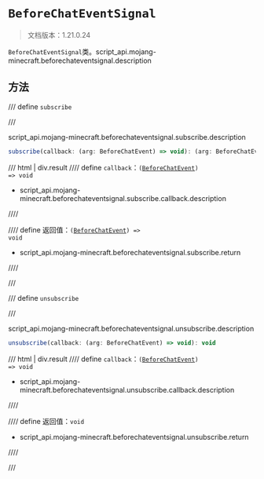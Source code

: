 # `BeforeChatEventSignal`

> 文档版本：1.21.0.24

`BeforeChatEventSignal`类。script_api.mojang-minecraft.beforechateventsignal.description

## 方法

/// define
`subscribe`


///

script_api.mojang-minecraft.beforechateventsignal.subscribe.description

```js
subscribe(callback: (arg: BeforeChatEvent) => void): (arg: BeforeChatEvent) => void
```

/// html | div.result
//// define
`callback`：<code>(<a href="../beforechatevent/">BeforeChatEvent</a>) =&gt; void</code>

- script_api.mojang-minecraft.beforechateventsignal.subscribe.callback.description


////

//// define
返回值：<code>(<a href="../beforechatevent/">BeforeChatEvent</a>) =&gt; void</code>

- script_api.mojang-minecraft.beforechateventsignal.subscribe.return


////

///


/// define
`unsubscribe`


///

script_api.mojang-minecraft.beforechateventsignal.unsubscribe.description

```js
unsubscribe(callback: (arg: BeforeChatEvent) => void): void
```

/// html | div.result
//// define
`callback`：<code>(<a href="../beforechatevent/">BeforeChatEvent</a>) =&gt; void</code>

- script_api.mojang-minecraft.beforechateventsignal.unsubscribe.callback.description


////

//// define
返回值：`void`

- script_api.mojang-minecraft.beforechateventsignal.unsubscribe.return


////

///

